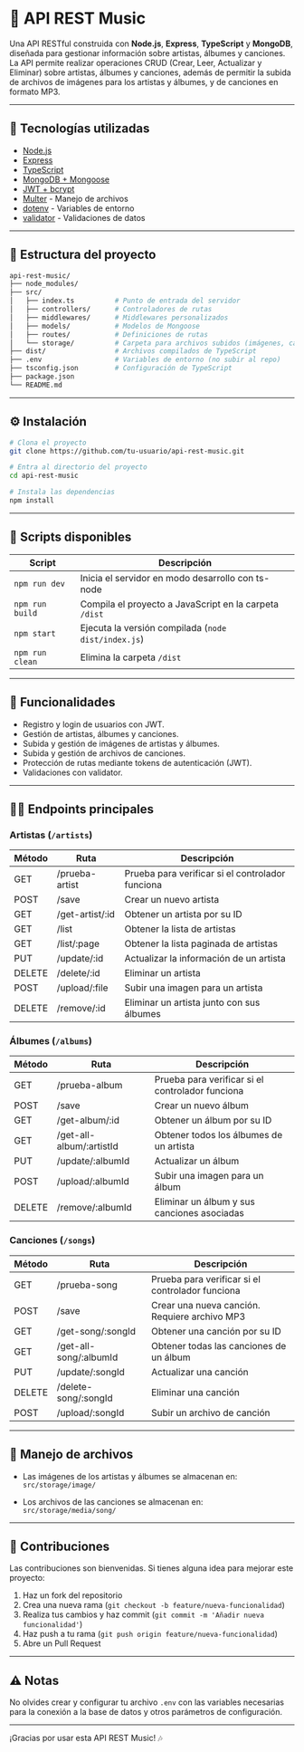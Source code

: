 
# 🎵 API REST Music

Una API RESTful construida con **Node.js**, **Express**, **TypeScript** y **MongoDB**, diseñada para gestionar información sobre artistas, álbumes y canciones. La API permite realizar operaciones CRUD (Crear, Leer, Actualizar y Eliminar) sobre artistas, álbumes y canciones, además de permitir la subida de archivos de imágenes para los artistas y álbumes, y de canciones en formato MP3.

---

## 🚀 Tecnologías utilizadas

- [Node.js](https://nodejs.org/)
- [Express](https://expressjs.com/)
- [TypeScript](https://www.typescriptlang.org/)
- [MongoDB + Mongoose](https://mongoosejs.com/)
- [JWT + bcrypt](https://jwt.io/)
- [Multer](https://github.com/expressjs/multer) - Manejo de archivos
- [dotenv](https://www.npmjs.com/package/dotenv) - Variables de entorno
- [validator](https://www.npmjs.com/package/validator) - Validaciones de datos

---

## 📁 Estructura del proyecto

```bash
api-rest-music/
├── node_modules/
├── src/
│   ├── index.ts          # Punto de entrada del servidor
│   ├── controllers/      # Controladores de rutas
│   ├── middlewares/      # Middlewares personalizados
│   ├── models/           # Modelos de Mongoose
│   ├── routes/           # Definiciones de rutas
│   └── storage/          # Carpeta para archivos subidos (imágenes, canciones)
├── dist/                 # Archivos compilados de TypeScript
├── .env                  # Variables de entorno (no subir al repo)
├── tsconfig.json         # Configuración de TypeScript
├── package.json
└── README.md
```

---

## ⚙️ Instalación

```bash
# Clona el proyecto
git clone https://github.com/tu-usuario/api-rest-music.git

# Entra al directorio del proyecto
cd api-rest-music

# Instala las dependencias
npm install
```

---

## 📜 Scripts disponibles

| Script           | Descripción                                               |
|------------------|-----------------------------------------------------------|
| `npm run dev`    | Inicia el servidor en modo desarrollo con ts-node        |
| `npm run build`  | Compila el proyecto a JavaScript en la carpeta `/dist`   |
| `npm start`      | Ejecuta la versión compilada (`node dist/index.js`)      |
| `npm run clean`  | Elimina la carpeta `/dist`                                |

---

## 🔐 Funcionalidades

- Registro y login de usuarios con JWT.
- Gestión de artistas, álbumes y canciones.
- Subida y gestión de imágenes de artistas y álbumes.
- Subida y gestión de archivos de canciones.
- Protección de rutas mediante tokens de autenticación (JWT).
- Validaciones con validator.

---

## 🧑‍🎤 Endpoints principales

### Artistas (`/artists`)

| Método | Ruta                | Descripción                                   |
|--------|---------------------|-----------------------------------------------|
| GET    | /prueba-artist      | Prueba para verificar si el controlador funciona |
| POST   | /save               | Crear un nuevo artista                        |
| GET    | /get-artist/:id     | Obtener un artista por su ID                  |
| GET    | /list               | Obtener la lista de artistas                  |
| GET    | /list/:page         | Obtener la lista paginada de artistas         |
| PUT    | /update/:id         | Actualizar la información de un artista       |
| DELETE | /delete/:id         | Eliminar un artista                           |
| POST   | /upload/:file       | Subir una imagen para un artista              |
| DELETE | /remove/:id         | Eliminar un artista junto con sus álbumes     |

### Álbumes (`/albums`)

| Método | Ruta                        | Descripción                                 |
|--------|-----------------------------|---------------------------------------------|
| GET    | /prueba-album               | Prueba para verificar si el controlador funciona |
| POST   | /save                       | Crear un nuevo álbum                        |
| GET    | /get-album/:id              | Obtener un álbum por su ID                  |
| GET    | /get-all-album/:artistId    | Obtener todos los álbumes de un artista     |
| PUT    | /update/:albumId            | Actualizar un álbum                         |
| POST   | /upload/:albumId            | Subir una imagen para un álbum              |
| DELETE | /remove/:albumId            | Eliminar un álbum y sus canciones asociadas |

### Canciones (`/songs`)

| Método | Ruta                         | Descripción                                |
|--------|------------------------------|--------------------------------------------|
| GET    | /prueba-song                 | Prueba para verificar si el controlador funciona |
| POST   | /save                        | Crear una nueva canción. Requiere archivo MP3 |
| GET    | /get-song/:songId            | Obtener una canción por su ID              |
| GET    | /get-all-song/:albumId       | Obtener todas las canciones de un álbum    |
| PUT    | /update/:songId              | Actualizar una canción                     |
| DELETE | /delete-song/:songId         | Eliminar una canción                       |
| POST   | /upload/:songId              | Subir un archivo de canción                |

---

## 📂 Manejo de archivos

- Las imágenes de los artistas y álbumes se almacenan en:  
  `src/storage/image/`

- Los archivos de las canciones se almacenan en:  
  `src/storage/media/song/`

---

## 🌱 Contribuciones

Las contribuciones son bienvenidas. Si tienes alguna idea para mejorar este proyecto:

1. Haz un fork del repositorio
2. Crea una nueva rama (`git checkout -b feature/nueva-funcionalidad`)
3. Realiza tus cambios y haz commit (`git commit -m 'Añadir nueva funcionalidad'`)
4. Haz push a tu rama (`git push origin feature/nueva-funcionalidad`)
5. Abre un Pull Request

---

## ⚠️ Notas

No olvides crear y configurar tu archivo `.env` con las variables necesarias para la conexión a la base de datos y otros parámetros de configuración.

---

¡Gracias por usar esta API REST Music! 🎶